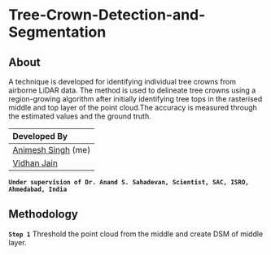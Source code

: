 # Tree-Crown-Detection-and-Segmentation

## About
A technique is developed for identifying individual tree crowns from airborne LiDAR data. The method is used to delineate tree crowns using a region-growing algorithm after initially identifying tree tops in the rasterised middle and top layer of the point cloud.The accuracy is measured through the estimated values and the ground truth.

|Developed By|
|:-|
|[Animesh Singh](https://github.com/animeshdebug7) (me)|
|[Vidhan Jain](https://github.com/vidhanjain03)|

**`Under supervision of Dr. Anand S. Sahadevan, Scientist, SAC, ISRO, Ahmedabad, India`**

## Methodology

**`Step 1`**
Threshold the point cloud from the middle and create DSM of
middle layer.
